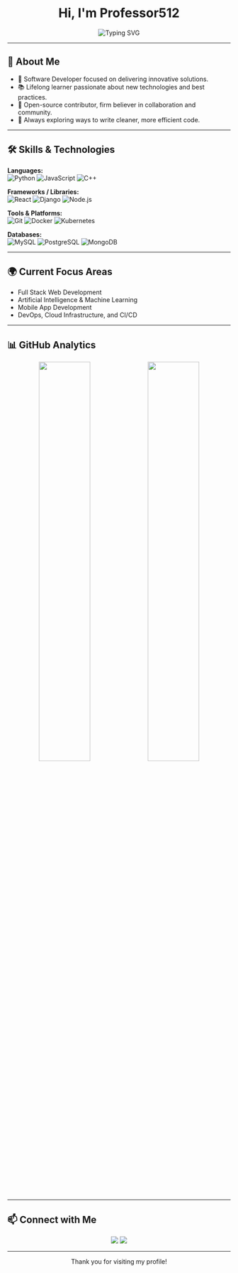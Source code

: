 <h1 align="center">Hi, I'm Professor512</h1>
<p align="center">
  <img src="https://readme-typing-svg.demolab.com?font=Fira+Code&size=24&pause=1000&color=36BCF7&center=true&vCenter=true&width=500&lines=Software+Developer;Open+Source+Contributor;Lifelong+Learner;Tech+Explorer" alt="Typing SVG" />
</p>

---

## 🧠 About Me

- 🔭 Software Developer focused on delivering innovative solutions.
- 📚 Lifelong learner passionate about new technologies and best practices.
- 🤝 Open-source contributor, firm believer in collaboration and community.
- 🚀 Always exploring ways to write cleaner, more efficient code.

---

## 🛠️ Skills & Technologies

**Languages:**  
![Python](https://img.shields.io/badge/-Python-000?&logo=Python) 
![JavaScript](https://img.shields.io/badge/-JavaScript-000?&logo=JavaScript) 
![C++](https://img.shields.io/badge/-C++-000?&logo=C%2B%2B)

**Frameworks / Libraries:**  
![React](https://img.shields.io/badge/-React-000?&logo=React) 
![Django](https://img.shields.io/badge/-Django-000?&logo=Django) 
![Node.js](https://img.shields.io/badge/-Node.js-000?&logo=Node.js)

**Tools & Platforms:**  
![Git](https://img.shields.io/badge/-Git-000?&logo=Git) 
![Docker](https://img.shields.io/badge/-Docker-000?&logo=Docker) 
![Kubernetes](https://img.shields.io/badge/-Kubernetes-000?&logo=Kubernetes)

**Databases:**  
![MySQL](https://img.shields.io/badge/-MySQL-000?&logo=MySQL) 
![PostgreSQL](https://img.shields.io/badge/-PostgreSQL-000?&logo=PostgreSQL) 
![MongoDB](https://img.shields.io/badge/-MongoDB-000?&logo=MongoDB)

---

## 🌍 Current Focus Areas

- Full Stack Web Development
- Artificial Intelligence & Machine Learning
- Mobile App Development
- DevOps, Cloud Infrastructure, and CI/CD

---

## 📊 GitHub Analytics

<p align="center">
  <img src="https://github-readme-stats.vercel.app/api?username=professor512&theme=transparent&show_icons=true" width="48%" />
  <img src="https://github-readme-streak-stats.herokuapp.com?user=professor512&theme=transparent&date_format=M%20j%5B%2C%20Y%5D" width="48%" />
</p>

---

## 📫 Connect with Me

<p align="center">
  <a href="mailto:worksforkaran@gmail.com"><img src="https://img.shields.io/badge/Email-D14836?style=for-the-badge&logo=gmail&logoColor=white"/></a>
  <a href="https://linkedin.com/in/karansalunkhe180"><img src="https://img.shields.io/badge/LinkedIn-0A66C2?style=for-the-badge&logo=linkedin&logoColor=white"/></a>
<!--   <a href="https://twitter.com/professor512"><img src="https://img.shields.io/badge/Twitter-1DA1F2?style=for-the-badge&logo=twitter&logoColor=white"/></a> -->
</p>

---

<p align="center">
  Thank you for visiting my profile!  
</p>
